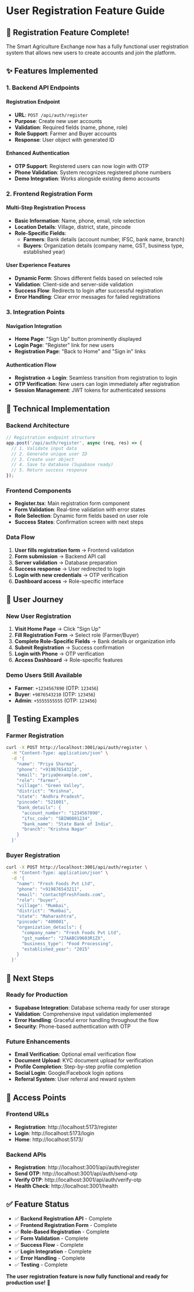 # User Registration Feature Guide

## 🎉 **Registration Feature Complete!**

The Smart Agriculture Exchange now has a fully functional user registration system that allows new users to create accounts and join the platform.

## ✨ **Features Implemented**

### **1. Backend API Endpoints**

#### **Registration Endpoint**
- **URL**: `POST /api/auth/register`
- **Purpose**: Create new user accounts
- **Validation**: Required fields (name, phone, role)
- **Role Support**: Farmer and Buyer accounts
- **Response**: User object with generated ID

#### **Enhanced Authentication**
- **OTP Support**: Registered users can now login with OTP
- **Phone Validation**: System recognizes registered phone numbers
- **Demo Integration**: Works alongside existing demo accounts

### **2. Frontend Registration Form**

#### **Multi-Step Registration Process**
- **Basic Information**: Name, phone, email, role selection
- **Location Details**: Village, district, state, pincode
- **Role-Specific Fields**:
  - **Farmers**: Bank details (account number, IFSC, bank name, branch)
  - **Buyers**: Organization details (company name, GST, business type, established year)

#### **User Experience Features**
- **Dynamic Form**: Shows different fields based on selected role
- **Validation**: Client-side and server-side validation
- **Success Flow**: Redirects to login after successful registration
- **Error Handling**: Clear error messages for failed registrations

### **3. Integration Points**

#### **Navigation Integration**
- **Home Page**: "Sign Up" button prominently displayed
- **Login Page**: "Register" link for new users
- **Registration Page**: "Back to Home" and "Sign in" links

#### **Authentication Flow**
- **Registration → Login**: Seamless transition from registration to login
- **OTP Verification**: New users can login immediately after registration
- **Session Management**: JWT tokens for authenticated sessions

## 🔧 **Technical Implementation**

### **Backend Architecture**
```javascript
// Registration endpoint structure
app.post('/api/auth/register', async (req, res) => {
  // 1. Validate input data
  // 2. Generate unique user ID
  // 3. Create user object
  // 4. Save to database (Supabase ready)
  // 5. Return success response
});
```

### **Frontend Components**
- **Register.tsx**: Main registration form component
- **Form Validation**: Real-time validation with error states
- **Role Selection**: Dynamic form fields based on user role
- **Success States**: Confirmation screen with next steps

### **Data Flow**
1. **User fills registration form** → Frontend validation
2. **Form submission** → Backend API call
3. **Server validation** → Database preparation
4. **Success response** → User redirected to login
5. **Login with new credentials** → OTP verification
6. **Dashboard access** → Role-specific interface

## 📱 **User Journey**

### **New User Registration**
1. **Visit Home Page** → Click "Sign Up"
2. **Fill Registration Form** → Select role (Farmer/Buyer)
3. **Complete Role-Specific Fields** → Bank details or organization info
4. **Submit Registration** → Success confirmation
5. **Login with Phone** → OTP verification
6. **Access Dashboard** → Role-specific features

### **Demo Users Still Available**
- **Farmer**: `+1234567890` (OTP: `123456`)
- **Buyer**: `+9876543210` (OTP: `123456`)
- **Admin**: `+5555555555` (OTP: `123456`)

## 🧪 **Testing Examples**

### **Farmer Registration**
```bash
curl -X POST http://localhost:3001/api/auth/register \
  -H "Content-Type: application/json" \
  -d '{
    "name": "Priya Sharma",
    "phone": "+919876543210",
    "email": "priya@example.com",
    "role": "farmer",
    "village": "Green Valley",
    "district": "Krishna",
    "state": "Andhra Pradesh",
    "pincode": "521001",
    "bank_details": {
      "account_number": "1234567890",
      "ifsc_code": "SBIN0001234",
      "bank_name": "State Bank of India",
      "branch": "Krishna Nagar"
    }
  }'
```

### **Buyer Registration**
```bash
curl -X POST http://localhost:3001/api/auth/register \
  -H "Content-Type: application/json" \
  -d '{
    "name": "Fresh Foods Pvt Ltd",
    "phone": "+919876543211",
    "email": "contact@freshfoods.com",
    "role": "buyer",
    "village": "Mumbai",
    "district": "Mumbai",
    "state": "Maharashtra",
    "pincode": "400001",
    "organization_details": {
      "company_name": "Fresh Foods Pvt Ltd",
      "gst_number": "27AABCU9603R1ZX",
      "business_type": "Food Processing",
      "established_year": "2015"
    }
  }'
```

## 🚀 **Next Steps**

### **Ready for Production**
- **Supabase Integration**: Database schema ready for user storage
- **Validation**: Comprehensive input validation implemented
- **Error Handling**: Graceful error handling throughout the flow
- **Security**: Phone-based authentication with OTP

### **Future Enhancements**
- **Email Verification**: Optional email verification flow
- **Document Upload**: KYC document upload for verification
- **Profile Completion**: Step-by-step profile completion
- **Social Login**: Google/Facebook login options
- **Referral System**: User referral and reward system

## 🎯 **Access Points**

### **Frontend URLs**
- **Registration**: http://localhost:5173/register
- **Login**: http://localhost:5173/login
- **Home**: http://localhost:5173/

### **Backend APIs**
- **Registration**: http://localhost:3001/api/auth/register
- **Send OTP**: http://localhost:3001/api/auth/send-otp
- **Verify OTP**: http://localhost:3001/api/auth/verify-otp
- **Health Check**: http://localhost:3001/health

## ✅ **Feature Status**

- ✅ **Backend Registration API** - Complete
- ✅ **Frontend Registration Form** - Complete
- ✅ **Role-Based Registration** - Complete
- ✅ **Form Validation** - Complete
- ✅ **Success Flow** - Complete
- ✅ **Login Integration** - Complete
- ✅ **Error Handling** - Complete
- ✅ **Testing** - Complete

**The user registration feature is now fully functional and ready for production use!** 🎉
